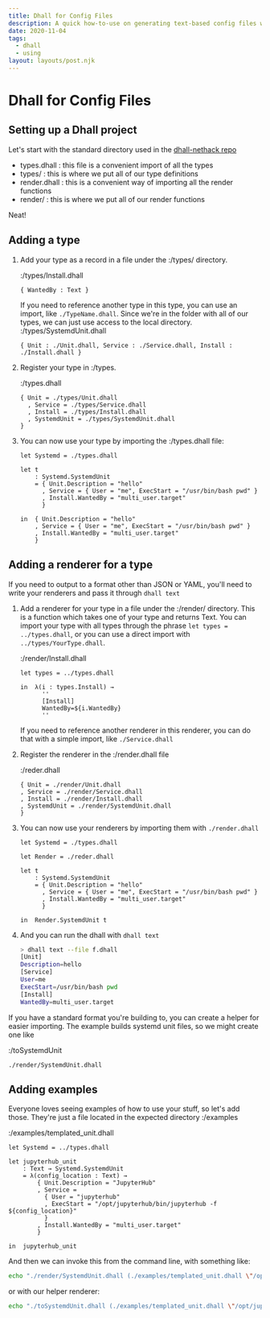 ```yaml
---
title: Dhall for Config Files
description: A quick how-to-use on generating text-based config files with the Dhall language
date: 2020-11-04
tags:
  - dhall
  - using
layout: layouts/post.njk
---
```

# Dhall for Config Files

## Setting up a Dhall project

Let's start with the standard directory used in the [dhall-nethack repo](https://github.com/dhall-lang/dhall-nethack/blob/master/types.dhall)

- types.dhall : this file is a convenient import of all the types
- types/ : this is where we put all of our type definitions
- render.dhall : this is a convenient way of importing all the render functions
- render/ : this is where we put all of our render functions

Neat!

## Adding a type

1. Add your type as a record in a file under the :/types/ directory.

	:/types/Install.dhall
	``` dhall
	{ WantedBy : Text }
	```

	If you need to reference another type in this type, you can use an import, like `./TypeName.dhall`. Since we're in the folder with all of our types, we can just use access to the local directory.
	:/types/SystemdUnit.dhall
	``` dhall
	{ Unit : ./Unit.dhall, Service : ./Service.dhall, Install : ./Install.dhall }
	```

1. Register your type in :/types.

	:/types.dhall
	``` dhall
	{ Unit = ./types/Unit.dhall
	  , Service = ./types/Service.dhall
	  , Install = ./types/Install.dhall
	  , SystemdUnit = ./types/SystemdUnit.dhall
	}
	```

1. You can now use your type by importing the :/types.dhall file:

	``` dhall
	let Systemd = ./types.dhall

	let t
	    : Systemd.SystemdUnit
	    = { Unit.Description = "hello"
	      , Service = { User = "me", ExecStart = "/usr/bin/bash pwd" }
	      , Install.WantedBy = "multi_user.target"
	      }

	in  { Unit.Description = "hello"
	    , Service = { User = "me", ExecStart = "/usr/bin/bash pwd" }
	    , Install.WantedBy = "multi_user.target"
	    }
	```

## Adding a renderer for a type

If you need to output to a format other than JSON or YAML, you'll need to write your renderers and pass it through `dhall text`

1. Add a renderer for your type in a file under the :/render/ directory. This is a function which takes one of your type and returns Text. You can import your type with all types through the phrase `let types = ../types.dhall`, or you can use a direct import with `../types/YourType.dhall`.

	:/render/Install.dhall
	``` dhall
	let types = ../types.dhall

	in  λ(i : types.Install) →
	      ''
	      [Install]
	      WantedBy=${i.WantedBy}
	      ''
	```

	If you need to reference another renderer in this renderer, you can do that with a simple import, like `./Service.dhall`

1. Register the renderer in the :/render.dhall file

	:/reder.dhall
	``` dhall
	{ Unit = ./render/Unit.dhall
	, Service = ./render/Service.dhall
	, Install = ./render/Install.dhall
	, SystemdUnit = ./render/SystemdUnit.dhall
	}

1. You can now use your renderers by importing them with `./render.dhall`

	``` dhall
	let Systemd = ./types.dhall

	let Render = ./reder.dhall

	let t
	    : Systemd.SystemdUnit
	    = { Unit.Description = "hello"
	      , Service = { User = "me", ExecStart = "/usr/bin/bash pwd" }
	      , Install.WantedBy = "multi_user.target"
	      }

	in  Render.SystemdUnit t
	```

1. And you can run the dhall with `dhall text`

	``` bash
	> dhall text --file f.dhall
	[Unit]
	Description=hello
	[Service]
	User=me
	ExecStart=/usr/bin/bash pwd
	[Install]
	WantedBy=multi_user.target
	```

If you have a standard format you're building to, you can create a helper for easier importing. The example builds systemd unit files, so we might create one like

:/toSystemdUnit
``` dhall
./render/SystemdUnit.dhall
```

## Adding examples

Everyone loves seeing examples of how to use your stuff, so let's add those. They're just a file located in the expected directory :/examples

:/examples/templated_unit.dhall
``` dhall
let Systemd = ../types.dhall

let jupyterhub_unit
    : Text → Systemd.SystemdUnit
    = λ(config_location : Text) →
        { Unit.Description = "JupyterHub"
        , Service =
          { User = "jupyterhub"
          , ExecStart = "/opt/jupyterhub/bin/jupyterhub -f ${config_location}"
          }
        , Install.WantedBy = "multi_user.target"
        }

in  jupyterhub_unit
```

And then we can invoke this from the command line, with something like:

``` bash
echo "./render/SystemdUnit.dhall (./examples/templated_unit.dhall \"/opt/jupyterhub/etc/jupyterhub/jupyterhub_config.py\")" | dhall text
```

or with our helper renderer:

``` bash
echo "./toSystemdUnit.dhall (./examples/templated_unit.dhall \"/opt/jupyterhub/etc/jupyterhub/jupyterhub_config.py\")" | dhall text
```
